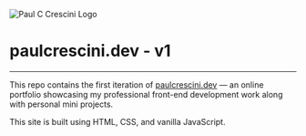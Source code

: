 ![Paul C Crescini Logo](assets/img/logo.png)

# paulcrescini.dev - v1
---
This repo contains the first iteration of [paulcrescini.dev](https://paulcrescini.dev) —  an online portfolio showcasing my professional front-end development work along with personal mini projects.

This site is built using HTML, CSS, and vanilla JavaScript.
